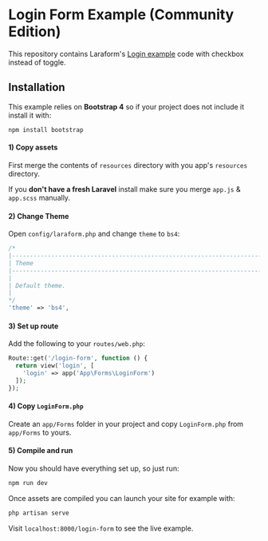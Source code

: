 # Login Form Example (Community Edition)

This repository contains Laraform's [Login example](https://laraform.io/examples#login-community) code with checkbox instead of toggle.

## Installation

This example relies on **Bootstrap 4** so if your project does not include it install it with:

```
npm install bootstrap
```

#### 1) Copy assets

First merge the contents of `resources` directory with you app's `resources` directory.

If you **don't have a fresh Laravel** install make sure you merge `app.js` & `app.scss` manually. 

#### 2) Change Theme

Open `config/laraform.php` and change `theme` to `bs4`:

``` php
/*
|--------------------------------------------------------------------------
| Theme
|--------------------------------------------------------------------------
|
| Default theme.
|
*/
'theme' => 'bs4',
```

#### 3) Set up route

Add the following to your `routes/web.php`:

``` php
Route::get('/login-form', function () {
  return view('login', [
    'login' => app('App\Forms\LoginForm')
  ]);
});
```

#### 4) Copy `LoginForm.php`

Create an `app/Forms` folder in your project and copy `LoginForm.php` from `app/Forms` to yours.

#### 5) Compile and run

Now you should have everything set up, so just run:

``` bash
npm run dev
```

Once assets are compiled you can launch your site for example with:

``` bash
php artisan serve
```

Visit `localhost:8000/login-form` to see the live example.